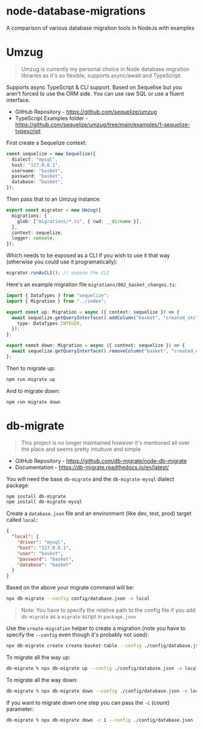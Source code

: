 # node-database-migrations

A comparison of various database migration tools in NodeJs with examples

# Umzug

> Umzug is currently my personal choice in Node database migration libraries as it's so flexible, supports async/await and TypeScript.

Supports async TypeScript & CLI support. Based on Sequelise but you aren't forced to use the ORM side. You can use raw SQL or use a fluent interface.

- GitHub Repository - https://github.com/sequelize/umzug
- TypeScript Examples folder - https://github.com/sequelize/umzug/tree/main/examples/1-sequelize-typescript

First create a Sequelize context:

```typescript
const sequelize = new Sequelize({
  dialect: "mysql",
  host: "127.0.0.1",
  username: "basket",
  password: "basket",
  database: "basket",
});
```

Then pass that to an Umzug instance:

```typescript
export const migrator = new Umzug({
  migrations: {
    glob: ["migrations/*.ts", { cwd: __dirname }],
  },
  context: sequelize,
  logger: console,
});
```

Which needs to be exposed as a CLI if you wish to use it that way (otherwise you could use it programatically):

```typescript
migrator.runAsCLI(); // expose the CLI
```

Here's an example migration file `migrations/002_basket_changes.ts`:

```typescript
import { DataTypes } from "sequelize";
import { Migration } from "../index";

export const up: Migration = async ({ context: sequelize }) => {
  await sequelize.getQueryInterface().addColumn("basket", "created_utc", {
    type: DataTypes.INTEGER,
  });
};

export const down: Migration = async ({ context: sequelize }) => {
  await sequelize.getQueryInterface().removeColumn("basket", "created_utc");
};
```

Then to migrate up:

```bash
npm run migrate up
```

And to migrate down:

```
npm run migrate down
```

# db-migrate

> This project is no longer maintained however it's mentioned all over the place and seems pretty intuituve and simple

- GitHub Repository - https://github.com/db-migrate/node-db-migrate
- Documentation - https://db-migrate.readthedocs.io/en/latest/

You will need the base `db-migrate` and the `db-migrate-mysql` dialect package:

```bash
npm install db-migrate
npm install db-migrate-mysql
```

Create a `database.json` file and an environment (like dev, test, prod) target called `local`:

```json
{
  "local": {
    "driver": "mysql",
    "host": "127.0.0.1",
    "user": "basket",
    "password": "basket",
    "database": "basket"
  }
}
```

Based on the above your migrate command will be:

```bash
npx db-migrate --config config/database.json -e local
```

> Note: You have to specify the relative path to the config file if you add `db-migrate` as a `migrate` script in `package.json`

Use the `create-migration` helper to create a migration (note you have to specify the `--config` even though it's probably not used):

```bash
npx db-migrate create create-basket-table --config ./config/database.json -e local
```

To migrate all the way up:

```bash
db-migrate % npx db-migrate up --config ./config/database.json -e local
```

To migrate all the way down:

```bash
db-migrate % npx db-migrate down --config ./config/database.json -e local
```

If you want to migrate down one step you can pass the `-c` (count) parameter:

```bash
db-migrate % npx db-migrate down -c 1 --config ./config/database.json -e local
```
